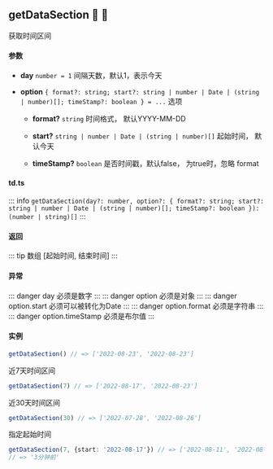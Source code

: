 ## getDataSection :tada: :100: 
获取时间区间
#### 参数 
- **day** `number = 1` 间隔天数，默认1，表示今天
 
- **option** `{ format?: string; start?: string | number | Date | (string | number)[]; timeStamp?: boolean } = ...` 选项
 
	- **format?** `string` 时间格式， 默认YYYY-MM-DD
 
	- **start?** `string | number | Date | (string | number)[]` 起始时间， 默认今天
 
	- **timeStamp?** `boolean` 是否时间戳，默认false， 为true时，忽略 format
 
#### td.ts
::: info
`getDataSection(day?: number, option?: { format?: string; start?: string | number | Date | (string | number)[]; timeStamp?: boolean }): (number | string)[]`
:::
#### 返回 
::: tip
数组 [起始时间, 结束时间]
:::
#### 异常 
::: danger
day 必须是数字
:::
::: danger
option 必须是对象
:::
::: danger
option.start 必须可以被转化为Date
:::
::: danger
option.format 必须是字符串
:::
::: danger
option.timeStamp 必须是布尔值
:::
#### 实例 
```ts
getDataSection() // => ['2022-08-23', '2022-08-23']
```
近7天时间区间


```ts
getDataSection(7) // => ['2022-08-17', '2022-08-23']
```
近30天时间区间


```ts
getDataSection(30) // => ['2022-07-28', '2022-08-26']
```
指定起始时间


```ts
getDataSection(7, {start: '2022-08-17'}) // => ['2022-08-11', '2022-08-17']
// => '3分钟前'
```
